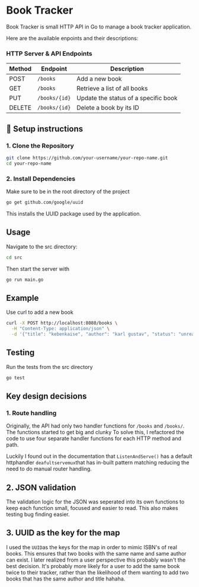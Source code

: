 # Book Tracker

Book Tracker is small HTTP API in Go to manage a book tracker application.

Here are the available enpoints and their descriptions:

### HTTP Server & API Endpoints


| Method | Endpoint       | Description                             |
|--------|----------------|-----------------------------------------|
| POST   | `/books`       | Add a new book                          |
| GET    | `/books`       | Retrieve a list of all books            |
| PUT    | `/books/{id}`  | Update the status of a specific book    |
| DELETE | `/books/{id}`  | Delete a book by its ID                 |


## 🚀 Setup instructions

### 1. Clone the Repository

```bash
git clone https://github.com/your-username/your-repo-name.git
cd your-repo-name
```

### 2. Install Dependencies
Make sure to be in the root directory of the project
```bash
go get github.com/google/uuid
```
This installs the UUID package used by the application.

## Usage

Navigate to the src directory:
```bash
cd src
```
Then start the server with
```bash
go run main.go
```

## Example

Use curl to add a new book
```bash
curl -X POST http://localhost:8080/books \
  -H "Content-Type: application/json" \
  -d '{"title": "kebenkaise", "author": "karl gustav", "status": "unread"}'
```
## Testing

Run the tests from the src directory
```bash
go test
```

## Key design decisions

### 1. Route handling

Originally, the API had only two handler functions for `/books` and `/books/`. The functions started to get big and clunky To solve this, I refactored the code to use four separate handler functions for each HTTP method and path. 

Luckily I found out in the documentation that `ListenAndServe()` has a default httphandler `deafultservemux`that has in-built pattern matching reducing the need to do manual router handling.

## 2. JSON validation

The validation logic for the JSON was seperated into its own functions to keep each function small, focused and easier to read. This also makes testing bug finding easier.

## 3. UUID as the key for the map

I used the `UUID`as the keys for the map in order to mimic ISBN's of real books. This ensures that two books with the same name and same author can exist. I later realized from a user perspective this probably wasn't the best decision. It's probably more likely for a user to add the same book twice to their tracker, rather than the likelihood of them wanting to add two books that has the same author and title hahaha.
